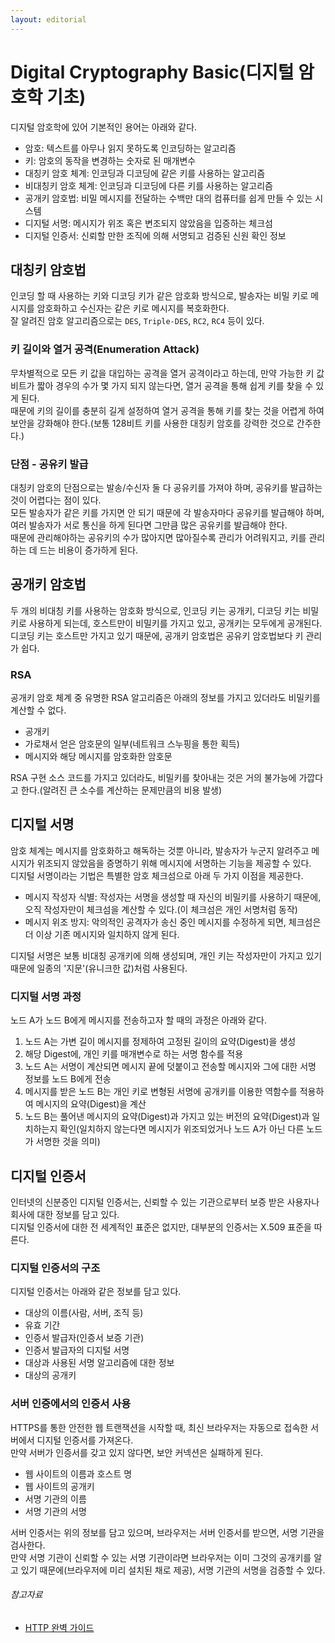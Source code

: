 ```yaml
---
layout: editorial
---
```


# Digital Cryptography Basic(디지털 암호학 기초)

디지털 암호학에 있어 기본적인 용어는 아래와 같다.

- 암호: 텍스트를 아무나 읽지 못하도록 인코딩하는 알고리즘
- 키: 암호의 동작을 변경하는 숫자로 된 매개변수
- 대칭키 암호 체계: 인코딩과 디코딩에 같은 키를 사용하는 알고리즘
- 비대칭키 암호 체계: 인코딩과 디코딩에 다른 키를 사용하는 알고리즘
- 공개키 암호법: 비밀 메시지를 전달하는 수백만 대의 컴퓨터를 쉽게 만들 수 있는 시스템
- 디지털 서명: 메시지가 위조 혹은 변조되지 않았음을 입증하는 체크섬
- 디지털 인증서: 신뢰할 만한 조직에 의해 서명되고 검증된 신원 확인 정보

## 대칭키 암호법

인코딩 할 때 사용하는 키와 디코딩 키가 같은 암호화 방식으로, 발송자는 비밀 키로 메시지를 암호화하고 수신자는 같은 키로 메시지를 복호화한다.  
잘 알려진 암호 알고리즘으로는 `DES`, `Triple-DES`, `RC2`, `RC4` 등이 있다.

### 키 길이와 열거 공격(Enumeration Attack)

무차별적으로 모든 키 값을 대입하는 공격을 열거 공격이라고 하는데, 만약 가능한 키 값 비트가 짧아 경우의 수가 몇 가지 되지 않는다면, 열거 공격을 통해 쉽게 키를 찾을 수 있게 된다.  
때문에 키의 길이를 충분히 길게 설정하여 열거 공격을 통해 키를 찾는 것을 어렵게 하여 보안을 강화해야 한다.(보통 128비트 키를 사용한 대칭키 암호를 강력한 것으로 간주한다.)

### 단점 - 공유키 발급

대칭키 암호의 단점으로는 발송/수신자 둘 다 공유키를 가져야 하며, 공유키를 발급하는 것이 어렵다는 점이 있다.  
모든 발송자가 같은 키를 가지면 안 되기 때문에 각 발송자마다 공유키를 발급해야 하며, 여러 발송자가 서로 통신을 하게 된다면 그만큼 많은 공유키를 발급해야 한다.  
때문에 관리해야하는 공유키의 수가 많아지면 많아질수록 관리가 어려워지고, 키를 관리하는 데 드는 비용이 증가하게 된다.

## 공개키 암호법

두 개의 비대칭 키를 사용하는 암호화 방식으로, 인코딩 키는 공개키, 디코딩 키는 비밀키로 사용하게 되는데, 호스트만이 비밀키를 가지고 있고, 공개키는 모두에게 공개된다.  
디코딩 키는 호스트만 가지고 있기 때문에, 공개키 암호법은 공유키 암호법보다 키 관리가 쉽다.

### RSA

공개키 암호 체계 중 유명한 RSA 알고리즘은 아래의 정보를 가지고 있더라도 비밀키를 계산할 수 없다.

- 공개키
- 가로채서 얻은 암호문의 일부(네트워크 스누핑을 통한 획득)
- 메시지와 해당 메시지를 암호화한 암호문

RSA 구현 소스 코드를 가지고 있더라도, 비밀키를 찾아내는 것은 거의 불가능에 가깝다고 한다.(알려진 큰 소수를 계산하는 문제만큼의 비용 발생)

## 디지털 서명

암호 체계는 메시지를 암호화하고 해독하는 것뿐 아니라, 발송자가 누군지 알려주고 메시지가 위조되지 않았음을 증명하기 위해 메시지에 서명하는 기능을 제공할 수 있다.  
디지털 서명이라는 기법은 특별한 암호 체크섬으로 아래 두 가지 이점을 제공한다.

- 메시지 작성자 식별: 작성자는 서명을 생성할 때 자신의 비밀키를 사용하기 때문에, 오직 작성자만이 체크섬을 계산할 수 있다.(이 체크섬은 개인 서명처럼 동작)
- 메시지 위조 방지: 악의적인 공격자가 송신 중인 메시지를 수정하게 되면, 체크섬은 더 이상 기존 메시지와 일치하지 않게 된다.

디지털 서명은 보통 비대칭 공개키에 의해 생성되며, 개인 키는 작성자만이 가지고 있기 때문에 일종의 '지문'(유니크한 값)처럼 사용된다.

### 디지털 서명 과정

노드 A가 노드 B에게 메시지를 전송하고자 할 때의 과정은 아래와 같다.

1. 노드 A는 가변 길이 메시지를 정제하여 고정된 길이의 요약(Digest)을 생성
2. 해당 Digest에, 개인 키를 매개변수로 하는 서명 함수를 적용
3. 노드 A는 서명이 계산되면 메시지 끝에 덧붙이고 전송할 메시지와 그에 대한 서명 정보를 노드 B에게 전송
4. 메시지를 받은 노드 B는 개인 키로 변형된 서명에 공개키를 이용한 역함수를 적용하여 메시지의 요약(Digest)을 계산
5. 노드 B는 풀어낸 메시지의 요약(Digest)과 가지고 있는 버전의 요약(Digest)과 일치하는지 확인(일치하지 않는다면 메시지가 위조되었거나 노드 A가 아닌 다른 노드가 서명한 것을 의미)

## 디지털 인증서

인터넷의 신분증인 디지털 인증서는, 신뢰할 수 있는 기관으로부터 보증 받은 사용자나 회사에 대한 정보를 담고 있다.  
디지털 인증서에 대한 전 세계적인 표준은 없지만, 대부분의 인증서는 X.509 표준을 따른다.

### 디지털 인증서의 구조

디지털 인증서는 아래와 같은 정보를 담고 있다.

- 대상의 이름(사람, 서버, 조직 등)
- 유효 기간
- 인증서 발급자(인증서 보증 기관)
- 인증서 발급자의 디지털 서명
- 대상과 사용된 서명 알고리즘에 대한 정보
- 대상의 공개키

### 서버 인증에서의 인증서 사용

HTTPS를 통한 안전한 웹 트랜잭션을 시작할 때, 최신 브라우저는 자동으로 접속한 서버에서 디지털 인증서를 가져온다.  
만약 서버가 인증서를 갖고 있지 않다면, 보안 커넥션은 실패하게 된다.

- 웹 사이트의 이름과 호스트 명
- 웹 사이트의 공개키
- 서명 기관의 이름
- 서명 기관의 서명

서버 인증서는 위의 정보를 담고 있으며, 브라우저는 서버 인증서를 받으면, 서명 기관을 검사한다.  
만약 서명 기관이 신뢰할 수 있는 서명 기관이라면 브라우저는 이미 그것의 공개키를 알고 있기 때문에(브라우저에 미리 설치된 채로 제공), 서명 기관의 서명을 검증할 수 있다.

###### 참고자료

- [HTTP 완벽 가이드](https://www.nl.go.kr/seoji/contents/S80100000000.do?schM=intgr_detail_view_isbn&page=1&pageUnit=10&schType=simple&schStr=HTTP+완벽+가이드&isbn=9788966261208&cipId=200309770%2C4096969)